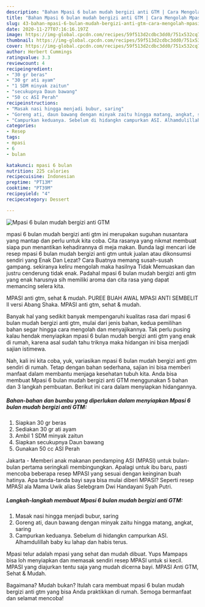```yaml
---
description: "Bahan Mpasi 6 bulan mudah bergizi anti GTM | Cara Mengolah Mpasi 6 bulan mudah bergizi anti GTM Yang Bisa Manjain Lidah"
title: "Bahan Mpasi 6 bulan mudah bergizi anti GTM | Cara Mengolah Mpasi 6 bulan mudah bergizi anti GTM Yang Bisa Manjain Lidah"
slug: 43-bahan-mpasi-6-bulan-mudah-bergizi-anti-gtm-cara-mengolah-mpasi-6-bulan-mudah-bergizi-anti-gtm-yang-bisa-manjain-lidah
date: 2020-11-27T07:16:16.197Z
image: https://img-global.cpcdn.com/recipes/59f513d2cdbc3dd0/751x532cq70/mpasi-6-bulan-mudah-bergizi-anti-gtm-foto-resep-utama.jpg
thumbnail: https://img-global.cpcdn.com/recipes/59f513d2cdbc3dd0/751x532cq70/mpasi-6-bulan-mudah-bergizi-anti-gtm-foto-resep-utama.jpg
cover: https://img-global.cpcdn.com/recipes/59f513d2cdbc3dd0/751x532cq70/mpasi-6-bulan-mudah-bergizi-anti-gtm-foto-resep-utama.jpg
author: Herbert Cummings
ratingvalue: 3.3
reviewcount: 4
recipeingredient:
- "30 gr beras"
- "30 gr ati ayam"
- "1 SDM minyak zaitun"
- "secukupnya Daun bawang"
- "50 cc ASI Perah"
recipeinstructions:
- "Masak nasi hingga menjadi bubur, saring"
- "Goreng ati, daun bawang dengan minyak zaitu hingga matang, angkat, saring"
- "Campurkan keduanya. Sebelum di hidangkn campurkan ASI. Alhamdulillah baby ku lahap dan habis terus."
categories:
- Resep
tags:
- mpasi
- 6
- bulan

katakunci: mpasi 6 bulan 
nutrition: 225 calories
recipecuisine: Indonesian
preptime: "PT13M"
cooktime: "PT39M"
recipeyield: "4"
recipecategory: Dessert

---
```



![Mpasi 6 bulan mudah bergizi anti GTM](https://img-global.cpcdn.com/recipes/59f513d2cdbc3dd0/751x532cq70/mpasi-6-bulan-mudah-bergizi-anti-gtm-foto-resep-utama.jpg)


mpasi 6 bulan mudah bergizi anti gtm ini merupakan suguhan nusantara yang mantap dan perlu untuk kita coba. Cita rasanya yang nikmat membuat siapa pun menantikan kehadirannya di meja makan.
Bunda lagi mencari ide resep mpasi 6 bulan mudah bergizi anti gtm untuk jualan atau dikonsumsi sendiri yang Enak Dan Lezat? Cara Buatnya memang susah-susah gampang. sekiranya keliru mengolah maka hasilnya Tidak Memuaskan dan justru cenderung tidak enak. Padahal mpasi 6 bulan mudah bergizi anti gtm yang enak harusnya sih memiliki aroma dan cita rasa yang dapat memancing selera kita.

MPASI anti gtm, sehat &amp; mudah. PUREE BUAH AWAL MPASI ANTI SEMBELIT ll versi Abang Shaka. MPASI anti gtm, sehat &amp; mudah.

Banyak hal yang sedikit banyak mempengaruhi kualitas rasa dari mpasi 6 bulan mudah bergizi anti gtm, mulai dari jenis bahan, kedua pemilihan bahan segar hingga cara mengolah dan menyajikannya. Tak perlu pusing kalau hendak menyiapkan mpasi 6 bulan mudah bergizi anti gtm yang enak di rumah, karena asal sudah tahu triknya maka hidangan ini bisa menjadi sajian istimewa.


Nah, kali ini kita coba, yuk, variasikan mpasi 6 bulan mudah bergizi anti gtm sendiri di rumah. Tetap dengan bahan sederhana, sajian ini bisa memberi manfaat dalam membantu menjaga kesehatan tubuh kita. Anda bisa membuat Mpasi 6 bulan mudah bergizi anti GTM menggunakan 5 bahan dan 3 langkah pembuatan. Berikut ini cara dalam menyiapkan hidangannya.

<!--inarticleads1-->

##### Bahan-bahan dan bumbu yang diperlukan dalam menyiapkan Mpasi 6 bulan mudah bergizi anti GTM:

1. Siapkan 30 gr beras
1. Sediakan 30 gr ati ayam
1. Ambil 1 SDM minyak zaitun
1. Siapkan secukupnya Daun bawang
1. Gunakan 50 cc ASI Perah


Jakarta - Memberi anak makanan pendamping ASI (MPASI) untuk bulan-bulan pertama seringkali membingungkan. Apalagi untuk ibu baru, pasti mencoba beberapa resep MPASI yang sesuai dengan keinginan buah hatinya. Apa tanda-tanda bayi saya bisa mulai diberi MPASI? Seperti resep MPASI ala Mama Uwik alias Selebgram Dwi Handayani Syah Putri. 

<!--inarticleads2-->

##### Langkah-langkah membuat Mpasi 6 bulan mudah bergizi anti GTM:

1. Masak nasi hingga menjadi bubur, saring
1. Goreng ati, daun bawang dengan minyak zaitu hingga matang, angkat, saring
1. Campurkan keduanya. Sebelum di hidangkn campurkan ASI. Alhamdulillah baby ku lahap dan habis terus.


Mpasi telur adalah mpasi yang sehat dan mudah dibuat. Yups Mampaps bisa loh menyiapkan dan memasak sendiri resep MPASI untuk si kecil. MPASI yang diajurkan tentu saja yang mudah dicerna bayi. MPASI Anti GTM, Sehat &amp; Mudah. 

Bagaimana? Mudah bukan? Itulah cara membuat mpasi 6 bulan mudah bergizi anti gtm yang bisa Anda praktikkan di rumah. Semoga bermanfaat dan selamat mencoba!
